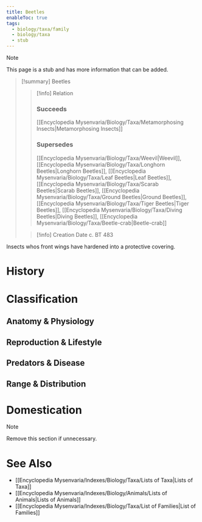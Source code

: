 ```yaml
---
title: Beetles
enableToc: true
tags:
  - biology/taxa/family
  - biology/taxa
  - stub
---
```


> [!note]
> This page is a stub and has more information that can be added.

> [!summary] Beetles
> > [!info] Relation
> > ### Succeeds
> > [[Encyclopedia Mysenvaria/Biology/Taxa/Metamorphosing Insects|Metamorphosing Insects]]
> > ### Supersedes
> > [[Encyclopedia Mysenvaria/Biology/Taxa/Weevil|Weevil]], [[Encyclopedia Mysenvaria/Biology/Taxa/Longhorn Beetles|Longhorn Beetles]], [[Encyclopedia Mysenvaria/Biology/Taxa/Leaf Beetles|Leaf Beetles]], [[Encyclopedia Mysenvaria/Biology/Taxa/Scarab Beetles|Scarab Beetles]], [[Encyclopedia Mysenvaria/Biology/Taxa/Ground Beetles|Ground Beetles]], [[Encyclopedia Mysenvaria/Biology/Taxa/Tiger Beetles|Tiger Beetles]], [[Encyclopedia Mysenvaria/Biology/Taxa/Diving Beetles|Diving Beetles]], [[Encyclopedia Mysenvaria/Biology/Taxa/Beetle-crab|Beetle-crab]]
>
> > [!info] Creation Date
> > c. BT 483

Insects whos front wings have hardened into a protective covering.
# History

# Classification
## Anatomy & Physiology

## Reproduction & Lifestyle

## Predators & Disease

## Range & Distribution

# Domestication

> [!note]
> Remove this section if unnecessary.
# See Also
- [[Encyclopedia Mysenvaria/Indexes/Biology/Taxa/Lists of Taxa|Lists of Taxa]]
- [[Encyclopedia Mysenvaria/Indexes/Biology/Animals/Lists of Animals|Lists of Animals]]
- [[Encyclopedia Mysenvaria/Indexes/Biology/Taxa/List of Families|List of Families]]